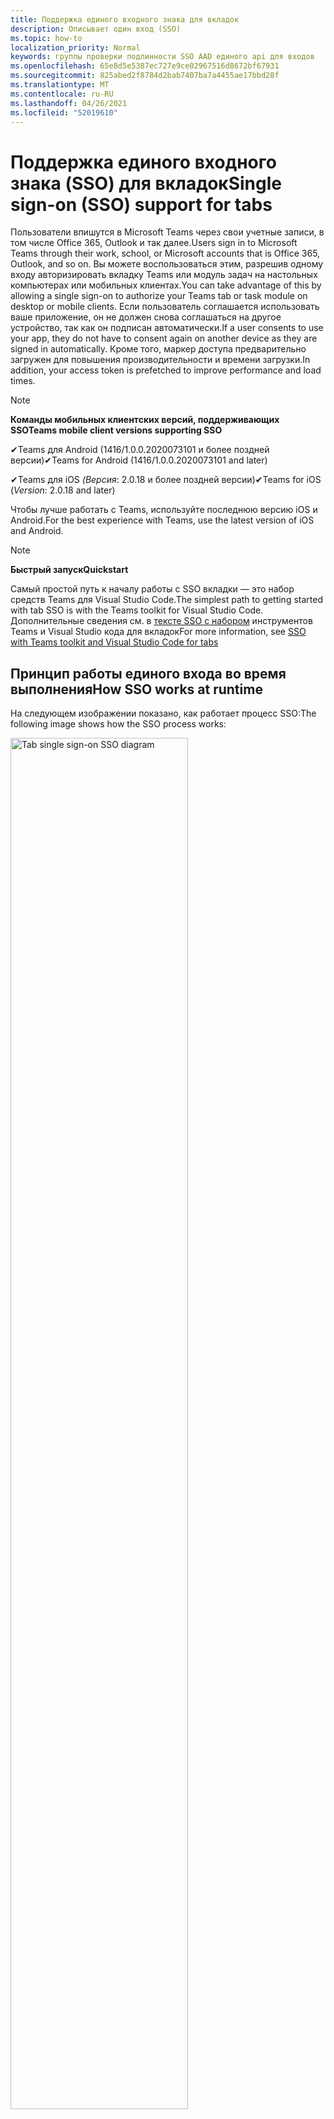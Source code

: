```yaml
---
title: Поддержка единого входного знака для вкладок
description: Описывает один вход (SSO)
ms.topic: how-to
localization_priority: Normal
keywords: группы проверки подлинности SSO AAD единого api для входов
ms.openlocfilehash: 65e8d5e5387ec727e9ce02967516d8672bf67931
ms.sourcegitcommit: 825abed2f8784d2bab7407ba7a4455ae17bbd28f
ms.translationtype: MT
ms.contentlocale: ru-RU
ms.lasthandoff: 04/26/2021
ms.locfileid: "52019610"
---
```

# <a name="single-sign-on-sso-support-for-tabs"></a><span data-ttu-id="c157f-104">Поддержка единого входного знака (SSO) для вкладок</span><span class="sxs-lookup"><span data-stu-id="c157f-104">Single sign-on (SSO) support for tabs</span></span>

<span data-ttu-id="c157f-105">Пользователи впишутся в Microsoft Teams через свои учетные записи, в том числе Office 365, Outlook и так далее.</span><span class="sxs-lookup"><span data-stu-id="c157f-105">Users sign in to Microsoft Teams through their work, school, or Microsoft accounts that is Office 365, Outlook, and so on.</span></span> <span data-ttu-id="c157f-106">Вы можете воспользоваться этим, разрешив одному входу авторизировать вкладку Teams или модуль задач на настольных компьютерах или мобильных клиентах.</span><span class="sxs-lookup"><span data-stu-id="c157f-106">You can take advantage of this by allowing a single sign-on to authorize your Teams tab or task module on desktop or mobile clients.</span></span> <span data-ttu-id="c157f-107">Если пользователь соглашается использовать ваше приложение, он не должен снова соглашаться на другое устройство, так как он подписан автоматически.</span><span class="sxs-lookup"><span data-stu-id="c157f-107">If a user consents to use your app, they do not have to consent again on another device as they are signed in automatically.</span></span> <span data-ttu-id="c157f-108">Кроме того, маркер доступа предварительно загружен для повышения производительности и времени загрузки.</span><span class="sxs-lookup"><span data-stu-id="c157f-108">In addition, your access token is prefetched to improve performance and load times.</span></span>

> [!NOTE]
> <span data-ttu-id="c157f-109">**Команды мобильных клиентских версий, поддерживающих SSO**</span><span class="sxs-lookup"><span data-stu-id="c157f-109">**Teams mobile client versions supporting SSO**</span></span>  
>
> <span data-ttu-id="c157f-110">✔Teams для Android (1416/1.0.0.2020073101 и более поздней версии)</span><span class="sxs-lookup"><span data-stu-id="c157f-110">✔Teams for Android (1416/1.0.0.2020073101 and later)</span></span>
>
> <span data-ttu-id="c157f-111">✔Teams для iOS _(Версия_: 2.0.18 и более поздней версии)</span><span class="sxs-lookup"><span data-stu-id="c157f-111">✔Teams for iOS (_Version_: 2.0.18 and later)</span></span>  
>
> <span data-ttu-id="c157f-112">Чтобы лучше работать с Teams, используйте последнюю версию iOS и Android.</span><span class="sxs-lookup"><span data-stu-id="c157f-112">For the best experience with Teams, use the latest version of iOS and Android.</span></span>

> [!NOTE]
> <span data-ttu-id="c157f-113">**Быстрый запуск**</span><span class="sxs-lookup"><span data-stu-id="c157f-113">**Quickstart**</span></span>  
>
> <span data-ttu-id="c157f-114">Самый простой путь к началу работы с SSO вкладки — это набор средств Teams для Visual Studio Code.</span><span class="sxs-lookup"><span data-stu-id="c157f-114">The simplest path to getting started with tab SSO is with the Teams toolkit for Visual Studio Code.</span></span> <span data-ttu-id="c157f-115">Дополнительные сведения см. в [тексте SSO с набором](../../../toolkit/visual-studio-code-tab-sso.md) инструментов Teams и Visual Studio кода для вкладок</span><span class="sxs-lookup"><span data-stu-id="c157f-115">For more information, see [SSO with Teams toolkit and Visual Studio Code for tabs](../../../toolkit/visual-studio-code-tab-sso.md)</span></span>

## <a name="how-sso-works-at-runtime"></a><span data-ttu-id="c157f-116">Принцип работы единого входа во время выполнения</span><span class="sxs-lookup"><span data-stu-id="c157f-116">How SSO works at runtime</span></span>

<span data-ttu-id="c157f-117">На следующем изображении показано, как работает процесс SSO:</span><span class="sxs-lookup"><span data-stu-id="c157f-117">The following image shows how the SSO process works:</span></span>

<!-- markdownlint-disable MD033 -->
<img src="~/assets/images/tabs/tabs-sso-diagram.png" alt="Tab single sign-on SSO diagram" width="75%"/>

1. <span data-ttu-id="c157f-118">На вкладке выполнен вызов JavaScript для `getAuthToken()` .</span><span class="sxs-lookup"><span data-stu-id="c157f-118">In the tab, a JavaScript call is made to `getAuthToken()`.</span></span> <span data-ttu-id="c157f-119">Это указывает Teams на получение маркера проверки подлинности для приложения вкладки.</span><span class="sxs-lookup"><span data-stu-id="c157f-119">This tells Teams to obtain an authentication token for the tab application.</span></span>
2. <span data-ttu-id="c157f-120">Если это первый раз, когда текущий пользователь использовал приложение вкладки, есть запрос на согласие, если требуется согласие или обработка этапной проверки подлинности, например двух факторов проверки подлинности.</span><span class="sxs-lookup"><span data-stu-id="c157f-120">If this is the first time the current user has used your tab application, there is a request prompt to consent if consent is required or to handle step-up authentication such as two-factor authentication.</span></span>
3. <span data-ttu-id="c157f-121">Teams запрашивает маркер приложения вкладок из конечной точки Azure Active Directory (AAD) для текущего пользователя.</span><span class="sxs-lookup"><span data-stu-id="c157f-121">Teams requests the tab application token from the Azure Active Directory (AAD) endpoint for the current user.</span></span>
4. <span data-ttu-id="c157f-122">AAD отправляет маркер приложения вкладок в приложение Teams.</span><span class="sxs-lookup"><span data-stu-id="c157f-122">AAD sends the tab application token to the Teams application.</span></span>
5. <span data-ttu-id="c157f-123">Teams отправляет маркер приложения вкладок на вкладку как часть объекта результатов, возвращаемого `getAuthToken()` вызовом.</span><span class="sxs-lookup"><span data-stu-id="c157f-123">Teams sends the tab application token to the tab as part of the result object returned by the `getAuthToken()` call.</span></span>
6. <span data-ttu-id="c157f-124">Маркер разборается в приложении вкладок с помощью JavaScript для извлечения необходимых сведений, например адреса электронной почты пользователя.</span><span class="sxs-lookup"><span data-stu-id="c157f-124">The token is parsed in the tab application using JavaScript, to extract required information, such as the user's email address.</span></span>

> [!NOTE]
> <span data-ttu-id="c157f-125">Допустимо только для согласия на ограниченный набор API на уровне пользователя, который является электронной почтой, профилем, offline_access `getAuthToken()` и OpenId.</span><span class="sxs-lookup"><span data-stu-id="c157f-125">The `getAuthToken()` is only valid for consenting to a limited set of user-level APIs that is email, profile, offline_access and OpenId.</span></span> <span data-ttu-id="c157f-126">Он не используется для дополнительных областей Graph, таких как `User.Read` или `Mail.Read` .</span><span class="sxs-lookup"><span data-stu-id="c157f-126">It is not used for further Graph scopes such as `User.Read` or `Mail.Read`.</span></span> <span data-ttu-id="c157f-127">Дополнительные области Graph см. в предлагаемых [обходных решениях.](#apps-that-require-additional-graph-scopes)</span><span class="sxs-lookup"><span data-stu-id="c157f-127">For suggested workarounds, see [additional Graph scopes](#apps-that-require-additional-graph-scopes).</span></span>

<span data-ttu-id="c157f-128">API SSO также работает в [модулях задач,](../../../task-modules-and-cards/what-are-task-modules.md) встраив веб-контент.</span><span class="sxs-lookup"><span data-stu-id="c157f-128">The SSO API also works in [task modules](../../../task-modules-and-cards/what-are-task-modules.md) that embed web content.</span></span>

## <a name="develop-an-sso-microsoft-teams-tab"></a><span data-ttu-id="c157f-129">Разработка вкладки SSO Microsoft Teams</span><span class="sxs-lookup"><span data-stu-id="c157f-129">Develop an SSO Microsoft Teams tab</span></span>

<span data-ttu-id="c157f-130">В этом разделе описываются задачи, связанные с созданием вкладки Teams, использующей SSO.</span><span class="sxs-lookup"><span data-stu-id="c157f-130">This section describes the tasks involved in creating a Teams tab that uses SSO.</span></span> <span data-ttu-id="c157f-131">Эти задачи являются языковыми и framework-agnostic.</span><span class="sxs-lookup"><span data-stu-id="c157f-131">These tasks are language- and framework-agnostic.</span></span>

### <a name="1-create-your-aad-application"></a><span data-ttu-id="c157f-132">1. Создание приложения AAD</span><span class="sxs-lookup"><span data-stu-id="c157f-132">1. Create your AAD application</span></span>

<span data-ttu-id="c157f-133">**Регистрация приложения в обзоре [портала AAD](https://azure.microsoft.com/features/azure-portal/)**</span><span class="sxs-lookup"><span data-stu-id="c157f-133">**To register your application in the [AAD portal](https://azure.microsoft.com/features/azure-portal/) overview**</span></span>

1. <span data-ttu-id="c157f-134">Получите [AAD-ID приложения.](/azure/active-directory/develop/howto-create-service-principal-portal#get-values-for-signing-in)</span><span class="sxs-lookup"><span data-stu-id="c157f-134">Get your [AAD Application ID](/azure/active-directory/develop/howto-create-service-principal-portal#get-values-for-signing-in).</span></span>
2. <span data-ttu-id="c157f-135">Укажите разрешения, необходимые приложению для конечной точки AAD и, необязательно, Graph.</span><span class="sxs-lookup"><span data-stu-id="c157f-135">Specify the permissions that your application needs for the AAD endpoint and, optionally, Graph.</span></span>
3. <span data-ttu-id="c157f-136">[Предоставление разрешений](/azure/active-directory/develop/howto-create-service-principal-portal#configure-access-policies-on-resources) для настольных, веб-приложений и мобильных приложений Teams.</span><span class="sxs-lookup"><span data-stu-id="c157f-136">[Grant permissions](/azure/active-directory/develop/howto-create-service-principal-portal#configure-access-policies-on-resources) for Teams desktop, web, and mobile applications.</span></span>
4. <span data-ttu-id="c157f-137">Предварительно уполномозить Teams, выбрав кнопку **Добавить** область и в открываемой **панели** введите access_as_user в качестве **имени Scope.**</span><span class="sxs-lookup"><span data-stu-id="c157f-137">Pre-authorize Teams by selecting the **Add a scope** button and in the panel that opens, enter **access_as_user** as the **Scope name**.</span></span>

> [!NOTE]
> <span data-ttu-id="c157f-138">Необходимо знать несколько важных ограничений:</span><span class="sxs-lookup"><span data-stu-id="c157f-138">There are some important restrictions that you must know:</span></span>
>
> * <span data-ttu-id="c157f-139">Поддерживаются только разрешения API графа на уровне пользователей, то есть электронная почта, профиль, offline_access, OpenId.</span><span class="sxs-lookup"><span data-stu-id="c157f-139">Only user-level Graph API permissions are supported that is, email, profile, offline_access, OpenId.</span></span> <span data-ttu-id="c157f-140">Если вы должны иметь доступ к другим сферам Graph, таким как или `User.Read` `Mail.Read` , см. [рекомендуемое обходное решение.](#apps-that-require-additional-graph-scopes)</span><span class="sxs-lookup"><span data-stu-id="c157f-140">If you must have access to other Graph scopes such as `User.Read` or `Mail.Read`, see [recommended workaround](#apps-that-require-additional-graph-scopes).</span></span>
> * <span data-ttu-id="c157f-141">Важно, чтобы доменное имя вашего приложения было таким же, как и доменное имя, которое вы зарегистрировали для приложения AAD.</span><span class="sxs-lookup"><span data-stu-id="c157f-141">It is important that your application's domain name is the same as the domain name you have registered for your AAD application.</span></span>
> * <span data-ttu-id="c157f-142">В настоящее время несколько доменов в приложении не поддерживаются.</span><span class="sxs-lookup"><span data-stu-id="c157f-142">Currently multiple domains per app are not supported.</span></span>

<span data-ttu-id="c157f-143">**Регистрация приложения на портале AAD**</span><span class="sxs-lookup"><span data-stu-id="c157f-143">**To register your app through the AAD portal**</span></span>

1. <span data-ttu-id="c157f-144">Регистрация нового приложения на портале регистрации приложений [AAD.](https://go.microsoft.com/fwlink/?linkid=2083908)</span><span class="sxs-lookup"><span data-stu-id="c157f-144">Register a new application in the [AAD App Registrations](https://go.microsoft.com/fwlink/?linkid=2083908) portal.</span></span>
2. <span data-ttu-id="c157f-145">Выберите **новую регистрацию.**</span><span class="sxs-lookup"><span data-stu-id="c157f-145">Select **New Registration**.</span></span> <span data-ttu-id="c157f-146">Появится **страница "Регистрация** приложения".</span><span class="sxs-lookup"><span data-stu-id="c157f-146">The **Register an application** page appears.</span></span>
3. <span data-ttu-id="c157f-147">На странице **Регистрация приложения** введите следующие значения:</span><span class="sxs-lookup"><span data-stu-id="c157f-147">In the **Register an application** page, enter the following values:</span></span>
    1. <span data-ttu-id="c157f-148">Введите **имя** приложения.</span><span class="sxs-lookup"><span data-stu-id="c157f-148">Enter a **Name** for your app.</span></span>
    2. <span data-ttu-id="c157f-149">Выберите **поддерживаемые типы учетных записей,** выберите один клиент или многотенантный тип учетной записи.</span><span class="sxs-lookup"><span data-stu-id="c157f-149">Choose the **Supported account types**, select single tenant or multitenant account type.</span></span> <span data-ttu-id="c157f-150">¹</span><span class="sxs-lookup"><span data-stu-id="c157f-150">¹</span></span>
    * <span data-ttu-id="c157f-151">Оставьте поле **URI перенаправления** пустым.</span><span class="sxs-lookup"><span data-stu-id="c157f-151">Leave **Redirect URI** empty.</span></span>
    3. <span data-ttu-id="c157f-152">Нажмите кнопку **Зарегистрировать**.</span><span class="sxs-lookup"><span data-stu-id="c157f-152">Choose **Register**.</span></span>
4. <span data-ttu-id="c157f-153">На странице обзор скопируйте и сохраните ID приложения **(клиента).**</span><span class="sxs-lookup"><span data-stu-id="c157f-153">On the overview page, copy and save the **Application (client) ID**.</span></span> <span data-ttu-id="c157f-154">Она должна быть позднее при обновлении манифеста приложения Teams.</span><span class="sxs-lookup"><span data-stu-id="c157f-154">You must have it later when updating your Teams application manifest.</span></span>
5. <span data-ttu-id="c157f-155">В разделе **Управление** выберите **Предоставление API**.</span><span class="sxs-lookup"><span data-stu-id="c157f-155">Under **Manage**, select **Expose an API**.</span></span>
6. <span data-ttu-id="c157f-156">Выберите **ссылку Set** для создания URI ID приложения в виде `api://{AppID}` .</span><span class="sxs-lookup"><span data-stu-id="c157f-156">Select the **Set** link to generate the Application ID URI in the form of `api://{AppID}`.</span></span> <span data-ttu-id="c157f-157">Вставьте полностью квалифицированное доменное имя с переназначенной чертой "/" с добавлением до конца между двойными полосами вперед и GUID.</span><span class="sxs-lookup"><span data-stu-id="c157f-157">Insert your fully qualified domain name with a forward slash "/" appended to the end, between the double forward slashes and the GUID.</span></span> <span data-ttu-id="c157f-158">Весь ID должен иметь форму `api://fully-qualified-domain-name.com/{AppID}` .</span><span class="sxs-lookup"><span data-stu-id="c157f-158">The entire ID must have the form of `api://fully-qualified-domain-name.com/{AppID}`.</span></span> <span data-ttu-id="c157f-159">² Например, `api://subdomain.example.com/00000000-0000-0000-0000-000000000000` .</span><span class="sxs-lookup"><span data-stu-id="c157f-159">² For example, `api://subdomain.example.com/00000000-0000-0000-0000-000000000000`.</span></span> <span data-ttu-id="c157f-160">Полностью квалифицированное доменное имя — это доступное для чтения имя домена, из которого обслуживается ваше приложение.</span><span class="sxs-lookup"><span data-stu-id="c157f-160">The fully qualified domain name is the human readable domain name from which your app is served.</span></span> <span data-ttu-id="c157f-161">Если вы используете службу тоннелей, например ngrok, необходимо обновить это значение всякий раз, когда изменяется поддомен ngrok.</span><span class="sxs-lookup"><span data-stu-id="c157f-161">If you are using a tunneling service such as ngrok, you must update this value whenever your ngrok subdomain changes.</span></span>
7. <span data-ttu-id="c157f-162">Выберите **Добавить область**.</span><span class="sxs-lookup"><span data-stu-id="c157f-162">Select **Add a scope**.</span></span> <span data-ttu-id="c157f-163">На открываемой панели **введите access_as_user** имя **Scope**.</span><span class="sxs-lookup"><span data-stu-id="c157f-163">In the panel that opens, enter **access_as_user** as the **Scope name**.</span></span>
8. <span data-ttu-id="c157f-164">В поле **Кто может дать согласие?** введите **администраторов и пользователей**.</span><span class="sxs-lookup"><span data-stu-id="c157f-164">In the **Who can consent?** box, enter **Admins and users**.</span></span>
9. <span data-ttu-id="c157f-165">Введите сведения в полях для настройки подсказок согласия администратора и пользователя со значениями, подходящими для `access_as_user` области:</span><span class="sxs-lookup"><span data-stu-id="c157f-165">Enter the details in the boxes for configuring the admin and user consent prompts with values that are appropriate for the `access_as_user` scope:</span></span>
    * <span data-ttu-id="c157f-166">**Название согласия администратора:** Команды могут получить доступ к профилю пользователя.</span><span class="sxs-lookup"><span data-stu-id="c157f-166">**Admin consent title:** Teams can access the user’s profile.</span></span>
    * <span data-ttu-id="c157f-167">**Описание согласия администратора.** Команды могут вызывать веб-API приложения в качестве текущего пользователя.</span><span class="sxs-lookup"><span data-stu-id="c157f-167">**Admin consent description**: Teams can call the app’s web APIs as the current user.</span></span>
    * <span data-ttu-id="c157f-168">**Название согласия пользователя.** Команды могут получать доступ к вашему профилю и делать запросы от вашего имени.</span><span class="sxs-lookup"><span data-stu-id="c157f-168">**User consent title**: Teams can access your profile and make requests on your behalf.</span></span>
    * <span data-ttu-id="c157f-169">**Описание согласия пользователя:** Команды могут вызывать API этого приложения с тем же правами, что и у вас.</span><span class="sxs-lookup"><span data-stu-id="c157f-169">**User consent description:** Teams can call this app’s APIs with the same rights as you have.</span></span>
10. <span data-ttu-id="c157f-170">Убедитесь, что параметру **Состояние** присвоено значение **Включено**.</span><span class="sxs-lookup"><span data-stu-id="c157f-170">Ensure that **State** is set to **Enabled**.</span></span>
11. <span data-ttu-id="c157f-171">Выберите **Добавить область,** чтобы сохранить сведения.</span><span class="sxs-lookup"><span data-stu-id="c157f-171">Select **Add scope** to save the details.</span></span> <span data-ttu-id="c157f-172">Доменная часть имени **Scope,** отображаемая ниже текстового поля, должна автоматически соответствовать набору URI **ID** приложения на предыдущем шаге с приложением до `/access_as_user` `api://subdomain.example.com/00000000-0000-0000-0000-000000000000/access_as_user` конца.</span><span class="sxs-lookup"><span data-stu-id="c157f-172">The domain part of the **Scope name** displayed below the text field must automatically match the **Application ID** URI set in the previous step, with `/access_as_user` appended to the end `api://subdomain.example.com/00000000-0000-0000-0000-000000000000/access_as_user`.</span></span>
12. <span data-ttu-id="c157f-173">В разделе **Авторизованные клиентские приложения** определите приложения, которые необходимо авторизировать для веб-приложения вашего приложения.</span><span class="sxs-lookup"><span data-stu-id="c157f-173">In the **Authorized client applications** section, identify the applications that you want to authorize for your app’s web application.</span></span> <span data-ttu-id="c157f-174">Выберите **Добавление клиентского приложения.**</span><span class="sxs-lookup"><span data-stu-id="c157f-174">Select **Add a client application**.</span></span> <span data-ttu-id="c157f-175">Введите каждый из следующих клиентских ИД и выберите авторизованную область, созданную на предыдущем шаге:</span><span class="sxs-lookup"><span data-stu-id="c157f-175">Enter each of the following client IDs and select the authorized scope you created in the previous step:</span></span>
    * <span data-ttu-id="c157f-176">`1fec8e78-bce4-4aaf-ab1b-5451cc387264` для мобильного или настольного приложения Teams.</span><span class="sxs-lookup"><span data-stu-id="c157f-176">`1fec8e78-bce4-4aaf-ab1b-5451cc387264` for Teams mobile or desktop application.</span></span>
    * <span data-ttu-id="c157f-177">`5e3ce6c0-2b1f-4285-8d4b-75ee78787346` для веб-приложения Teams.</span><span class="sxs-lookup"><span data-stu-id="c157f-177">`5e3ce6c0-2b1f-4285-8d4b-75ee78787346` for Teams web application.</span></span>
13. <span data-ttu-id="c157f-178">Перейдите **к разрешениям API.**</span><span class="sxs-lookup"><span data-stu-id="c157f-178">Navigate to **API Permissions**.</span></span> <span data-ttu-id="c157f-179">Выберите **Добавить**  >  **разрешения, делегированные Microsoft Graph,** а затем добавьте следующие разрешения  >  из API Graph:</span><span class="sxs-lookup"><span data-stu-id="c157f-179">Select **Add a permission** > **Microsoft Graph** > **Delegated permissions**, then add the following permissions from Graph API:</span></span>
    * <span data-ttu-id="c157f-180">User.Read включен по умолчанию</span><span class="sxs-lookup"><span data-stu-id="c157f-180">User.Read enabled by default</span></span>
    * <span data-ttu-id="c157f-181">email</span><span class="sxs-lookup"><span data-stu-id="c157f-181">email</span></span>
    * <span data-ttu-id="c157f-182">offline_access</span><span class="sxs-lookup"><span data-stu-id="c157f-182">offline_access</span></span>
    * <span data-ttu-id="c157f-183">OpenId</span><span class="sxs-lookup"><span data-stu-id="c157f-183">OpenId</span></span>
    * <span data-ttu-id="c157f-184">profile</span><span class="sxs-lookup"><span data-stu-id="c157f-184">profile</span></span>

14. <span data-ttu-id="c157f-185">Переход к **проверке подлинности.**</span><span class="sxs-lookup"><span data-stu-id="c157f-185">Navigate to **Authentication**.</span></span>

    <span data-ttu-id="c157f-186">Если приложению не было предоставлено согласие ИТ-администратора, пользователи должны предоставить согласие при первом использовании приложения.</span><span class="sxs-lookup"><span data-stu-id="c157f-186">If an app has not been granted IT admin consent, users have to provide consent the first time they use an app.</span></span>

    <span data-ttu-id="c157f-187">Чтобы ввести URI перенаправления:</span><span class="sxs-lookup"><span data-stu-id="c157f-187">To enter a redirect URI:</span></span>
    * <span data-ttu-id="c157f-188">Выберите **Добавить платформу.**</span><span class="sxs-lookup"><span data-stu-id="c157f-188">Select **Add a platform**.</span></span>
    * <span data-ttu-id="c157f-189">Выберите **веб.**</span><span class="sxs-lookup"><span data-stu-id="c157f-189">Select **web**.</span></span>
    * <span data-ttu-id="c157f-190">Введите **URI перенаправления** для приложения.</span><span class="sxs-lookup"><span data-stu-id="c157f-190">Enter the **redirect URI** for your app.</span></span> <span data-ttu-id="c157f-191">Это страница, на которой успешный неявный поток грантов перенаправляет пользователя.</span><span class="sxs-lookup"><span data-stu-id="c157f-191">This is the page where a successful implicit grant flow redirects the user.</span></span> <span data-ttu-id="c157f-192">Это то же полное доменное имя, которое вы ввели на шаге 5, а затем маршрут API, куда отправляется ответ на проверку подлинности.</span><span class="sxs-lookup"><span data-stu-id="c157f-192">This is the same fully qualified domain name that you entered in step 5 followed by the API route where an authentication response is sent.</span></span> <span data-ttu-id="c157f-193">Если вы следуете примеру Teams, это `https://subdomain.example.com/auth-end` .</span><span class="sxs-lookup"><span data-stu-id="c157f-193">If you are following any of the Teams samples, this is `https://subdomain.example.com/auth-end`.</span></span>

    <span data-ttu-id="c157f-194">Включить неявный грант, проверив следующие поля: ✔ маркера ID ✔ Access Token</span><span class="sxs-lookup"><span data-stu-id="c157f-194">Enable implicit grant by checking the following boxes: ✔ ID Token ✔ Access Token</span></span>

<span data-ttu-id="c157f-195">Поздравляем!</span><span class="sxs-lookup"><span data-stu-id="c157f-195">Congratulations!</span></span> <span data-ttu-id="c157f-196">Вы выполнили необходимые условия регистрации приложений для работы с приложением SSO вкладки.</span><span class="sxs-lookup"><span data-stu-id="c157f-196">You have completed the app registration prerequisites to proceed with your tab SSO app.</span></span>

> [!NOTE]
>
> * <span data-ttu-id="c157f-197">¹ Если ваше приложение AAD зарегистрировано в том же клиенте, где вы делаете запрос на проверку подлинности в Teams, пользователю не может быть предложено дать согласие и ему сразу же будет предоставлен маркер доступа.</span><span class="sxs-lookup"><span data-stu-id="c157f-197">¹ If your AAD app is registered in the same tenant where you are making an authentication request in Teams, the user cannot be asked to consent and is granted an access token right away.</span></span> <span data-ttu-id="c157f-198">Пользователи соглашаются на эти разрешения только в том случае, если приложение AAD зарегистрировано в другом клиенте.</span><span class="sxs-lookup"><span data-stu-id="c157f-198">Users only consent to these permissions if the AAD app is registered in a different tenant.</span></span>
> * <span data-ttu-id="c157f-199">² Если настраиваемый домен не добавлен в AAD, вы получите ошибку, указывав, что имя хост не должно основываться на уже собственном домене.</span><span class="sxs-lookup"><span data-stu-id="c157f-199">² If the custom domain is not added to AAD, you get an error stating that the host name must not be based on an already owned domain.</span></span> <span data-ttu-id="c157f-200">Чтобы добавить настраиваемый домен в AAD и зарегистрировать его, выполните добавление пользовательского доменного имени в процедуру [AAD,](/azure/active-directory/fundamentals/add-custom-domain) а затем повторите шаг 5.</span><span class="sxs-lookup"><span data-stu-id="c157f-200">To add custom domain to AAD and register it, follow the [add a custom domain name to AAD](/azure/active-directory/fundamentals/add-custom-domain) procedure, and then repeat step 5.</span></span> <span data-ttu-id="c157f-201">Вы также можете получить эту ошибку, если вы не подписаны с учетными данными администратора в аренде Office 365.</span><span class="sxs-lookup"><span data-stu-id="c157f-201">You can also get this error if you are not signed in with Admin credentials in the Office 365 tenancy.</span></span>
> * <span data-ttu-id="c157f-202">Если вы не получаете основное имя пользователя (UPN)) в маркере возвращенного доступа, вы можете добавить его в качестве необязательных утверждений [в](https://docs.microsoft.com/azure/active-directory/develop/active-directory-optional-claims) AAD.</span><span class="sxs-lookup"><span data-stu-id="c157f-202">If you are not receiving the user principal name (UPN)) in the returned access token, you can add it as an [optional claim](https://docs.microsoft.com/azure/active-directory/develop/active-directory-optional-claims) in AAD.</span></span>

### <a name="2-update-your-teams-application-manifest"></a><span data-ttu-id="c157f-203">2. Обновление манифеста приложения Teams</span><span class="sxs-lookup"><span data-stu-id="c157f-203">2. Update your Teams application manifest</span></span>

<span data-ttu-id="c157f-204">Чтобы добавить новые свойства в манифест Teams, используйте следующий код:</span><span class="sxs-lookup"><span data-stu-id="c157f-204">Use the following code to add new properties to your Teams manifest:</span></span>

```json
"webApplicationInfo": {
  "id": "00000000-0000-0000-0000-000000000000",
  "resource": "api://subdomain.example.com/00000000-0000-0000-0000-000000000000"
}
```

* <span data-ttu-id="c157f-205">**WebApplicationInfo** является родителем следующих элементов:</span><span class="sxs-lookup"><span data-stu-id="c157f-205">**WebApplicationInfo** is the parent of the following elements:</span></span>

> [!div class="checklist"]
> * <span data-ttu-id="c157f-206">**id** — ID клиента приложения.</span><span class="sxs-lookup"><span data-stu-id="c157f-206">**id** - The client ID of the application.</span></span> <span data-ttu-id="c157f-207">Это ИД приложения, полученный в рамках регистрации приложения в Azure AD.</span><span class="sxs-lookup"><span data-stu-id="c157f-207">This is the application ID that you obtained as part of registering the application with Azure AD.</span></span>
>* <span data-ttu-id="c157f-208">**ресурс** — домен и поддомен приложения.</span><span class="sxs-lookup"><span data-stu-id="c157f-208">**resource** - The domain and subdomain of your application.</span></span> <span data-ttu-id="c157f-209">Это тот же URI (включая протокол), который вы зарегистрировали при создании вашего шага `api://` `scope` 6.</span><span class="sxs-lookup"><span data-stu-id="c157f-209">This is the same URI (including the `api://` protocol) that you registered when creating your `scope` in step 6.</span></span> <span data-ttu-id="c157f-210">Не следует включать путь `access_as_user` в ресурс.</span><span class="sxs-lookup"><span data-stu-id="c157f-210">You must not include the `access_as_user` path in your resource.</span></span> <span data-ttu-id="c157f-211">Доменная часть этого URI должна соответствовать домену, в том числе любым поддоменам, используемым в URL-адресах манифеста приложения Teams.</span><span class="sxs-lookup"><span data-stu-id="c157f-211">The domain part of this URI must match the domain, including any subdomains, used in the URLs of your Teams application manifest.</span></span>

> [!NOTE]
>
>* <span data-ttu-id="c157f-212">Ресурс приложения AAD обычно является корнем URL-адреса сайта и приложения `api://subdomain.example.com/00000000-0000-0000-0000-000000000000` (например).</span><span class="sxs-lookup"><span data-stu-id="c157f-212">The resource for an AAD app is usually the root of its site URL and the appID (e.g. `api://subdomain.example.com/00000000-0000-0000-0000-000000000000`).</span></span> <span data-ttu-id="c157f-213">Это значение также используется для обеспечения того, чтобы ваш запрос был исходя из того же домена.</span><span class="sxs-lookup"><span data-stu-id="c157f-213">This value is also used to ensure your request is coming from the same domain.</span></span> <span data-ttu-id="c157f-214">Убедитесь, `contentURL` что вкладка использует те же домены, что и свойство ресурса.</span><span class="sxs-lookup"><span data-stu-id="c157f-214">Ensure that the `contentURL` for your tab uses the same domains as your resource property.</span></span>
>* <span data-ttu-id="c157f-215">Для реализации поля необходимо использовать манифестную версию 1.5 или `webApplicationInfo` более.</span><span class="sxs-lookup"><span data-stu-id="c157f-215">You must use manifest version 1.5 or higher to implement the `webApplicationInfo` field.</span></span>

### <a name="3-get-an-authentication-token-from-your-client-side-code"></a><span data-ttu-id="c157f-216">3. Получите маркер проверки подлинности из клиентского кода</span><span class="sxs-lookup"><span data-stu-id="c157f-216">3. Get an authentication token from your client-side code</span></span>

<span data-ttu-id="c157f-217">Используйте следующий API проверки подлинности:</span><span class="sxs-lookup"><span data-stu-id="c157f-217">Use the following authentication API:</span></span>

```javascript
var authTokenRequest = {
  successCallback: function(result) { console.log("Success: " + result); },
  failureCallback: function(error) { console.log("Failure: " + error); }
};
microsoftTeams.authentication.getAuthToken(authTokenRequest);
```

<span data-ttu-id="c157f-218">Когда вы звоните , и для получения разрешений на уровне пользователя требуется дополнительное согласие пользователя, пользователю отображается диалоговое окно для `getAuthToken` предоставления дополнительного согласия.</span><span class="sxs-lookup"><span data-stu-id="c157f-218">When you call `getAuthToken` - and additional user consent is required for user-level permissions, a dialog is shown to the user to grant additional consent.</span></span>

<span data-ttu-id="c157f-219">После получения маркера доступа в вызове успешного вызова можно расшифровать маркер доступа для просмотра утверждений, связанных с этим маркером.</span><span class="sxs-lookup"><span data-stu-id="c157f-219">After you receive the access token in the success callback, you can decode the access token to view the claims associated with that token.</span></span> <span data-ttu-id="c157f-220">Необязательно можно вручную скопировать и вклеить маркер доступа [](https://jwt.ms/) в средство, например jwt.ms для проверки его содержимого.</span><span class="sxs-lookup"><span data-stu-id="c157f-220">Optionally, you can manually copy and paste the access token into a tool, such as [jwt.ms](https://jwt.ms/) to inspect its contents.</span></span> <span data-ttu-id="c157f-221">Если вы не получаете upN в маркере возвращенного доступа, вы можете добавить его в качестве необязательных [утверждений](https://docs.microsoft.com/azure/active-directory/develop/active-directory-optional-claims) в AAD.</span><span class="sxs-lookup"><span data-stu-id="c157f-221">If you are not receiving the UPN in the returned access token, you can add it as an [optional claim](https://docs.microsoft.com/azure/active-directory/develop/active-directory-optional-claims) in AAD.</span></span>

<p>
    <img src="~/assets/images/tabs/tabs-sso-prompt.png" alt="Tab single sign-on SSO dialog prompt" width="75%"/>
</p>

## <a name="code-sample"></a><span data-ttu-id="c157f-222">Пример кода</span><span class="sxs-lookup"><span data-stu-id="c157f-222">Code sample</span></span>

|<span data-ttu-id="c157f-223">**Пример имени**</span><span class="sxs-lookup"><span data-stu-id="c157f-223">**Sample name**</span></span>|<span data-ttu-id="c157f-224">**Описание**</span><span class="sxs-lookup"><span data-stu-id="c157f-224">**Description**</span></span>|<span data-ttu-id="c157f-225">**C#**</span><span class="sxs-lookup"><span data-stu-id="c157f-225">**C#**</span></span>|<span data-ttu-id="c157f-226">**Node.js**</span><span class="sxs-lookup"><span data-stu-id="c157f-226">**Node.js**</span></span>|
|---------------|---------------|------|--------------|
| <span data-ttu-id="c157f-227">Tab SSO</span><span class="sxs-lookup"><span data-stu-id="c157f-227">Tab SSO</span></span> |<span data-ttu-id="c157f-228">Пример приложения Microsoft Teams для вкладок Azure AD SSO</span><span class="sxs-lookup"><span data-stu-id="c157f-228">Microsoft Teams sample app for tabs Azure AD SSO</span></span>| [<span data-ttu-id="c157f-229">View</span><span class="sxs-lookup"><span data-stu-id="c157f-229">View</span></span>](https://github.com/OfficeDev/Microsoft-Teams-Samples/tree/main/samples/tab-sso/csharp)|<span data-ttu-id="c157f-230">[Просмотр](https://github.com/OfficeDev/Microsoft-Teams-Samples/blob/main/samples/tab-sso/nodejs),</span><span class="sxs-lookup"><span data-stu-id="c157f-230">[View](https://github.com/OfficeDev/Microsoft-Teams-Samples/blob/main/samples/tab-sso/nodejs),</span></span> </br>[<span data-ttu-id="c157f-231">Teams набор средств</span><span class="sxs-lookup"><span data-stu-id="c157f-231">Teams Toolkit</span></span>](../../../toolkit/visual-studio-code-tab-sso.md)|

## <a name="known-limitations"></a><span data-ttu-id="c157f-232">Известные ограничения</span><span class="sxs-lookup"><span data-stu-id="c157f-232">Known limitations</span></span>

### <a name="apps-that-require-additional-graph-scopes"></a><span data-ttu-id="c157f-233">Приложения, которые требуют дополнительных областей Graph</span><span class="sxs-lookup"><span data-stu-id="c157f-233">Apps that require additional Graph scopes</span></span>

<span data-ttu-id="c157f-234">Наша текущая реализация для SSO предоставляет согласие только для разрешений на уровне пользователей, таких как электронная почта, профиль, offline_access, OpenId, а не для других API, таких как User.Read или Mail.Read.</span><span class="sxs-lookup"><span data-stu-id="c157f-234">Our current implementation for SSO only grants consent for user-level permissions that is email, profile, offline_access, OpenId and not for other APIs such as User.Read or Mail.Read.</span></span> <span data-ttu-id="c157f-235">Если вашему приложению необходимы дополнительные области Graph, в следующем разделе предусмотрены некоторые разрешимые обходные пути.</span><span class="sxs-lookup"><span data-stu-id="c157f-235">If your app needs further Graph scopes, the next section provides some enabling workarounds.</span></span>

#### <a name="tenant-admin-consent"></a><span data-ttu-id="c157f-236">Согласие администратора клиента</span><span class="sxs-lookup"><span data-stu-id="c157f-236">Tenant Admin Consent</span></span>

<span data-ttu-id="c157f-237">Самый простой подход — получить предварительное согласие администратора клиента от имени организации.</span><span class="sxs-lookup"><span data-stu-id="c157f-237">The simplest approach is to get a tenant admin to pre-consent on behalf of the organization.</span></span> <span data-ttu-id="c157f-238">Это означает, что пользователям не нужно соглашаться на эти области, и вы можете [](/azure/active-directory/develop/v1-oauth2-on-behalf-of-flow)свободно обмениваться стороной сервера маркеров с помощью потока от имени AAD.</span><span class="sxs-lookup"><span data-stu-id="c157f-238">This means users do not have to consent to these scopes and you can then be free to exchange the token server side using AAD’s [on-behalf-of flow](/azure/active-directory/develop/v1-oauth2-on-behalf-of-flow).</span></span> <span data-ttu-id="c157f-239">Это решение приемлемо для внутренних бизнес-приложений, но недостаточно для сторонних разработчиков, которые не могут полагаться на утверждение администратора клиента.</span><span class="sxs-lookup"><span data-stu-id="c157f-239">This workaround is acceptable for internal line-of-business applications but is not enough for third-party developers who are not able to rely on tenant admin approval.</span></span>

<span data-ttu-id="c157f-240">Простой способ согласия от имени организации в качестве администратора клиента — обратиться к `https://login.microsoftonline.com/common/adminconsent?client_id=<AAD_App_ID>` .</span><span class="sxs-lookup"><span data-stu-id="c157f-240">A simple way of consenting on behalf of an organization as a tenant admin is to refer to `https://login.microsoftonline.com/common/adminconsent?client_id=<AAD_App_ID>`.</span></span>

#### <a name="ask-for-additional-consent-using-the-auth-api"></a><span data-ttu-id="c157f-241">Запрос дополнительного согласия с помощью API Auth</span><span class="sxs-lookup"><span data-stu-id="c157f-241">Ask for additional consent using the Auth API</span></span>

<span data-ttu-id="c157f-242">Другой подход для получения дополнительных областей Graph заключается в том, чтобы представить диалоговое окно согласия с помощью существующего веб-подхода проверки подлинности [Azure AD,](~/tabs/how-to/authentication/auth-tab-aad.md#navigate-to-the-authorization-page-from-your-popup-page) который включает в себя создание диалогового окна согласия Azure AD.</span><span class="sxs-lookup"><span data-stu-id="c157f-242">Another approach for getting additional Graph scopes is to present a consent dialog using our existing [web-based Azure AD authentication approach](~/tabs/how-to/authentication/auth-tab-aad.md#navigate-to-the-authorization-page-from-your-popup-page) which involves popping up an Azure AD consent dialog box.</span></span> 

<span data-ttu-id="c157f-243">**Запрос дополнительного согласия с помощью API Auth**</span><span class="sxs-lookup"><span data-stu-id="c157f-243">**To ask for additional consent using the Auth API**</span></span>

1. <span data-ttu-id="c157f-244">Полученный с помощью маркера маркер должен быть обменяно на стороне сервера с помощью AAD от имени потока, чтобы получить доступ к этим дополнительным `getAuthToken()` API Graph. [](/azure/active-directory/develop/v2-oauth2-on-behalf-of-flow)</span><span class="sxs-lookup"><span data-stu-id="c157f-244">The token retrieved using `getAuthToken()` needs to be exchanged server-side using AAD [on-behalf-of flow](/azure/active-directory/develop/v2-oauth2-on-behalf-of-flow) to get access to those additional Graph APIs.</span></span> <span data-ttu-id="c157f-245">Убедитесь, что для этого обмена используется конечная точка v2 Graph.</span><span class="sxs-lookup"><span data-stu-id="c157f-245">Ensure you use the v2 Graph endpoint for this exchange.</span></span>
2. <span data-ttu-id="c157f-246">В случае сбой обмена AAD возвращает недействительные исключения гранта.</span><span class="sxs-lookup"><span data-stu-id="c157f-246">If the exchange fails, AAD returns an invalid grant exception.</span></span> <span data-ttu-id="c157f-247">Обычно существует одно из двух сообщений об ошибке или `invalid_grant` `interaction_required` .</span><span class="sxs-lookup"><span data-stu-id="c157f-247">There are usually one of two error messages, `invalid_grant` or `interaction_required`.</span></span>
3. <span data-ttu-id="c157f-248">В случае сбой обмена необходимо получить дополнительное согласие.</span><span class="sxs-lookup"><span data-stu-id="c157f-248">When the exchange fails, you must ask for additional consent.</span></span> <span data-ttu-id="c157f-249">Покажите какой-либо пользовательский интерфейс (пользовательский интерфейс) с просьбой предоставить дополнительное согласие.</span><span class="sxs-lookup"><span data-stu-id="c157f-249">Show some user interface (UI) asking the user to grant additional consent.</span></span> <span data-ttu-id="c157f-250">Этот пользовательский интерфейс должен включать кнопку, которая запускает диалоговое окно согласия AAD с помощью [AAD API проверки подлинности.](~/concepts/authentication/auth-silent-aad.md)</span><span class="sxs-lookup"><span data-stu-id="c157f-250">This UI must include a button that triggers an AAD consent dialog box using our [AAD authentication API](~/concepts/authentication/auth-silent-aad.md).</span></span>
4. <span data-ttu-id="c157f-251">При запросе дополнительного согласия от AAD необходимо включить в AAD параметр `prompt=consent` [query-string-parameter,](~/tabs/how-to/authentication/auth-silent-aad.md#get-the-user-context) в противном случае AAD не запрашивает дополнительные области.</span><span class="sxs-lookup"><span data-stu-id="c157f-251">When asking for additional consent from AAD, you must include `prompt=consent` in your [query-string-parameter](~/tabs/how-to/authentication/auth-silent-aad.md#get-the-user-context) to AAD, otherwise AAD does not ask for the additional scopes.</span></span>
    * <span data-ttu-id="c157f-252">Вместо `?scope={scopes}`</span><span class="sxs-lookup"><span data-stu-id="c157f-252">Instead of `?scope={scopes}`</span></span>
    * <span data-ttu-id="c157f-253">Используйте это `?prompt=consent&scope={scopes}`</span><span class="sxs-lookup"><span data-stu-id="c157f-253">Use this `?prompt=consent&scope={scopes}`</span></span>
    * <span data-ttu-id="c157f-254">Убедитесь, что включает все области, которые вы подсказывая `{scopes}` пользователю, например, Mail.Read или User.Read.</span><span class="sxs-lookup"><span data-stu-id="c157f-254">Ensure that `{scopes}` includes all the scopes you are prompting the user for, for example, Mail.Read or User.Read.</span></span>
5. <span data-ttu-id="c157f-255">После предоставления пользователем дополнительных разрешений повторно обнажь поток от имени, чтобы получить доступ к этим дополнительным API.</span><span class="sxs-lookup"><span data-stu-id="c157f-255">Once the user has granted additional permission, retry the on-behalf-of-flow to get access to these additional APIs.</span></span>

### <a name="non-aad-authentication"></a><span data-ttu-id="c157f-256">Проверка подлинности без AAD</span><span class="sxs-lookup"><span data-stu-id="c157f-256">Non-AAD authentication</span></span>

<span data-ttu-id="c157f-257">Вышеуказанное решение проверки подлинности работает только для приложений и служб, поддерживаюющих AAD в качестве поставщика удостоверений.</span><span class="sxs-lookup"><span data-stu-id="c157f-257">The above-described authentication solution only works for apps and services that support AAD as an identity provider.</span></span> <span data-ttu-id="c157f-258">Приложения, которые хотят проверить подлинность с помощью служб, не использующих AAD, должны продолжать использовать поток веб-проверки подлинности на основе всплывающих [данных.](~/concepts/authentication.md)</span><span class="sxs-lookup"><span data-stu-id="c157f-258">Apps that want to authenticate using non-AAD based services must continue using the pop-up-based [web authentication flow](~/concepts/authentication.md).</span></span>

> [!NOTE]
> <span data-ttu-id="c157f-259">SSO поддерживается для приложений, которые принадлежат клиентам в клиентах AAD B2C.</span><span class="sxs-lookup"><span data-stu-id="c157f-259">SSO is supported for customer owned apps within the AAD B2C tenants.</span></span>
